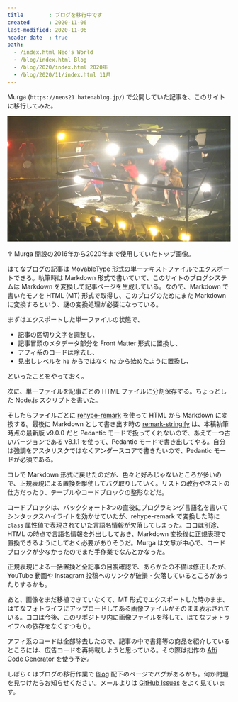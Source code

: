```yaml
---
title        : ブログを移行中です
created      : 2020-11-06
last-modified: 2020-11-06
header-date  : true
path:
  - /index.html Neo's World
  - /blog/index.html Blog
  - /blog/2020/index.html 2020年
  - /blog/2020/11/index.html 11月
---
```


Murga (`https://neos21.hatenablog.jp/`) で公開していた記事を、このサイトに移行してみた。

![Murga 開設の2016年から2020年まで使用していたトップ画像](./06-01-01.jpg)

↑ Murga 開設の2016年から2020年まで使用していたトップ画像。

はてなブログの記事は MovableType 形式の単一テキストファイルでエクスポートできる。執筆時は Markdown 形式で書いていて、このサイトのブログシステムは Markdown を変換して記事ページを生成している。なので、Markdown で書いたモノを HTML (MT) 形式で取得し、このブログのためにまた Markdown に変換するという、謎の変換処理が必要になっている。

まずはエクスポートした単一ファイルの状態で、

- 記事の区切り文字を調整し、
- 記事冒頭のメタデータ部分を Front Matter 形式に置換し、
- アフィ系のコードは除去し、
- 見出しレベルを `h1` からではなく `h2` から始めたように置換し、

といったことをやっておく。

次に、単一ファイルを記事ごとの HTML ファイルに分割保存する。ちょっとした Node.js スクリプトを書いた。

そしたらファイルごとに [rehype-remark](https://github.com/rehypejs/rehype-remark) を使って HTML から Markdown に変換する。最後に Markdown として書き出す時の [remark-stringify](https://github.com/remarkjs/remark/tree/main/packages/remark-stringify) は、本稿執筆時点の最新版 v9.0.0 だと Pedantic モードで扱ってくれないので、あえて一つ古いバージョンである v8.1.1 を使って、Pedantic モードで書き出してやる。自分は強調をアスタリスクではなくアンダースコアで書きたいので、Pedantic モードが必須である。

コレで Markdown 形式に戻せたのだが、色々と好みじゃないところが多いので、正規表現による置換を駆使してバグ取りしていく。リストの改行やネストの仕方だったり、テーブルやコードブロックの整形などだ。

コードブロックは、バッククォート3つの直後にプログラミング言語名を書いてシンタックスハイライトを効かせていたが、rehype-remark で変換した時に `class` 属性値で表現されていた言語名情報が欠落してしまった。ココは別途、HTML の時点で言語名情報を外出ししておき、Markdown 変換後に正規表現で置換できるようにしておく必要がありそうだ。Murga は文章が中心で、コードブロックが少なかったのでまだ手作業でなんとかなった。

正規表現による一括置換と全記事の目視確認で、あらかたの不備は修正したが、YouTube 動画や Instagram 投稿へのリンクが破損・欠落しているところがあったりするかも。

あと、画像をまだ移植できていなくて、MT 形式でエクスポートした時のまま、はてなフォトライフにアップロードしてある画像ファイルがそのまま表示されている。ココは今後、このリポジトリ内に画像ファイルを移して、はてなフォトライフへの依存をなくすつもり。

アフィ系のコードは全部除去したので、記事の中で書籍等の商品を紹介しているところには、広告コードを再掲載しようと思っている。その際は拙作の [Affi Code Generator](https://affi-code-generator.vercel.app/) を使う予定。

しばらくはブログの移行作業で [Blog](/blog/index.html) 配下のページでバグがあるかも。何か問題を見つけたらお知らせください。メールよりは [GitHub Issues](https://github.com/Neos21/Neos21/issues) をよく見ています。
